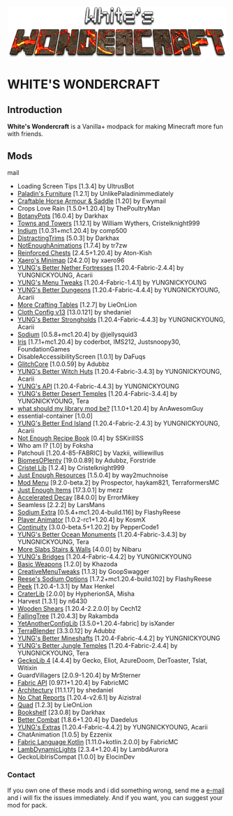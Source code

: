 ![White's Wondercraft](https://github.com/KerimCan05/wondercraft/blob/main/images/main.png?raw=true)

# WHITE'S WONDERCRAFT

## Introduction

**White's Wondercraft** is a Vanilla+ modpack for making Minecraft more fun with friends.

## Mods
mail
- Loading Screen Tips [1.3.4] by UltrusBot
- [Paladin's Furniture](https://www.curseforge.com/minecraft/mc-mods/paladins-furniture) [1.2.1] by UnlikePaladinimmediately
- [Craftable Horse Armour & Saddle](https://www.curseforge.com/minecraft/mc-mods/cha-s) [1.20] by Ewymail
- Crops Love Rain [1.5.0+1.20.4] by ThePoultryMan
- [BotanyPots](https://www.curseforge.com/minecraft/mc-mods/botany-pots) [16.0.4] by Darkhax
- [Towns and Towers](https://modrinth.com/mod/towns-and-towers) [1.12.1] by William Wythers, Cristelknight999
- [Indium](https://modrinth.com/mod/indium) [1.0.31+mc1.20.4] by comp500
- [DistractingTrims](https://www.curseforge.com/minecraft/mc-mods/distracting-trims) [5.0.3] by Darkhax
- [NotEnoughAnimations](https://modrinth.com/mod/not-enough-animations) [1.7.4] by tr7zw
- [Reinforced Chests](https://www.curseforge.com/minecraft/mc-mods/reinforced-chests) [2.4.5+1.20.4] by Aton-Kish
- [Xaero's Minimap](https://www.curseforge.com/minecraft/mc-mods/xaeros-minimap) [24.2.0] by xaero96
- [YUNG's Better Nether Fortresses](https://www.curseforge.com/minecraft/mc-mods/yungs-better-nether-fortresses-fabric) [1.20.4-Fabric-2.4.4] by YUNGNICKYOUNG, Acarii
- [YUNG's Menu Tweaks](https://www.curseforge.com/minecraft/mc-mods/yungs-menu-tweaks-fabric) [1.20.4-Fabric-1.4.1] by YUNGNICKYOUNG
- [YUNG's Better Dungeons](https://www.curseforge.com/minecraft/mc-mods/yungs-better-dungeons-fabric) [1.20.4-Fabric-4.4.4] by YUNGNICKYOUNG, Acarii
- [More Crafting Tables](https://lieonlion.github.io/LieOnLion/) [1.2.7] by LieOnLion
- [Cloth Config v13](https://minecraft.curseforge.com/projects/cloth-config) [13.0.121] by shedaniel
- [YUNG's Better Strongholds](https://www.curseforge.com/minecraft/mc-mods/yungs-better-strongholds-fabric) [1.20.4-Fabric-4.4.3] by YUNGNICKYOUNG, Acarii
- [Sodium](https://github.com/CaffeineMC/sodium-fabric) [0.5.8+mc1.20.4] by @jellysquid3
- [Iris](https://github.com/IrisShaders/Iris) [1.7.1+mc1.20.4] by coderbot, IMS212, Justsnoopy30, FoundationGames
- DisableAccessibilityScreen [1.0.1] by DaFuqs
- [GlitchCore](https://www.curseforge.com/minecraft/mc-mods/glitchcore) [1.0.0.59] by Adubbz
- [YUNG's Better Witch Huts](https://www.curseforge.com/minecraft/mc-mods/yungs-better-witch-huts-fabric) [1.20.4-Fabric-3.4.3] by YUNGNICKYOUNG, Acarii
- [YUNG's API](https://www.curseforge.com/minecraft/mc-mods/yungs-api-fabric) [1.20.4-Fabric-4.4.3] by YUNGNICKYOUNG
- [YUNG's Better Desert Temples](https://www.curseforge.com/minecraft/mc-mods/yungs-better-desert-temples-fabric) [1.20.4-Fabric-3.4.4] by YUNGNICKYOUNG, Tera
- [what should my library mod be?](https://modrinth.com/mod/wsmlmb) [1.1.0+1.20.4] by AnAwesomGuy
- essential-container [1.0.0]
- [YUNG's Better End Island](https://www.curseforge.com/minecraft/mc-mods/yungs-better-end-island-fabric) [1.20.4-Fabric-2.4.3] by YUNGNICKYOUNG, Acarii
- [Not Enough Recipe Book](https://www.curseforge.com/minecraft/mc-mods/notenoughrecipebook) [0.4] by SSKirillSS
- Who am I? [1.0] by Foksha
- Patchouli [1.20.4-85-FABRIC] by Vazkii, williewillus
- [BiomesOPlenty](https://www.curseforge.com/minecraft/mc-mods/biomes-o-plenty) [19.0.0.89] by Adubbz, Forstride
- [Cristel Lib](https://modrinth.com/mod/cristel-lib) [1.2.4] by Cristelknight999
- [Just Enough Resources](https://www.curseforge.com/minecraft/mc-mods/just-enough-resources-jer) [1.5.0.4] by way2muchnoise
- [Mod Menu](https://modrinth.com/mod/modmenu) [9.2.0-beta.2] by Prospector, haykam821, TerraformersMC
- [Just Enough Items](https://www.curseforge.com/minecraft/mc-mods/jei) [17.3.0.1] by mezz
- [Accelerated Decay](https://github.com/errormikey/accelerated-decay) [84.0.0] by ErrorMikey
- Seamless [2.2.2] by LarsMans
- [Sodium Extra](https://modrinth.com/mod/sodium-extra) [0.5.4+mc1.20.4-build.116] by FlashyReese
- [Player Animator](kosmx.dev) [1.0.2-rc1+1.20.4] by KosmX  
- [Continuity](https://modrinth.com/mod/continuity) [3.0.0-beta.5+1.20.2] by PepperCode1
- [YUNG's Better Ocean Monuments](https://www.curseforge.com/minecraft/mc-mods/yungs-better-ocean-monuments-fabric) [1.20.4-Fabric-3.4.3] by YUNGNICKYOUNG, Tera
- [More Slabs Stairs & Walls](https://modrinth.com/mod/more-slabs-stairs-and-walls) [4.0.0] by Nibaru
- [YUNG's Bridges](https://www.curseforge.com/minecraft/mc-mods/yungs-bridges-fabric) [1.20.4-Fabric-4.4.2] by YUNGNICKYOUNG
- [Basic Weapons](https://github.com/Khazoda/basic-weapons) [1.2.0] by Khazoda
- [CreativeMenuTweaks](https://modrinth.com/project/creative-menu-tweaks) [1.1.3] by GoopSwagger
- [Reese's Sodium Options](https://github.com/FlashyReese/reeses-sodium-options) [1.7.2+mc1.20.4-build.102] by FlashyReese
- [Peek](https://www.curseforge.com/minecraft/mc-mods/peek) [1.20.4-1.3.1] by Max Henkel
- [CraterLib](https://modrinth.com/mod/craterlib) [2.0.0] by HypherionSA, Misha
- Harvest [1.3.1] by n6430
- [Wooden Shears](https://github.com/cech12/WoodenShears) [1.20.4-2.2.0.0] by Cech12
- [FallingTree](https://www.curseforge.com/minecraft/mc-mods/falling-tree) [1.20.4.3] by Rakambda
- [YetAnotherConfigLib](https://isxander.dev) [3.5.0+1.20.4-fabric] by isXander
- [TerraBlender](https://www.curseforge.com/minecraft/mc-mods/terrablender) [3.3.0.12] by Adubbz
- [YUNG's Better Mineshafts](https://www.curseforge.com/minecraft/mc-mods/yungs-better-mineshafts-fabric) [1.20.4-Fabric-4.4.2] by YUNGNICKYOUNG
- [YUNG's Better Jungle Temples](https://www.curseforge.com/minecraft/mc-mods/yungs-better-jungle-temples-fabric) [1.20.4-Fabric-2.4.4] by YUNGNICKYOUNG, Tera
- [GeckoLib 4](https://www.curseforge.com/minecraft/mc-mods/geckolib) [4.4.4] by Gecko, Eliot, AzureDoom, DerToaster, Tslat, Witixin
- GuardVillagers [2.0.9-1.20.4] by MrSterner
- [Fabric API](https://fabricmc.net) [0.97.1+1.20.4] by FabricMC
- [Architectury](https://architectury.github.io/architectury-documentations/) [11.1.17] by shedaniel
- [No Chat Reports](https://www.curseforge.com/minecraft/mc-mods/no-chat-reports) [1.20.4-v2.6.1] by Aizistral
- [Quad](https://lieonlion.github.io/LieOnLion/) [1.2.3] by LieOnLion
- [Bookshelf](https://www.curseforge.com/minecraft/mc-mods/bookshelf) [23.0.8] by Darkhax
- [Better Combat](https://github.com/ZsoltMolnarrr/BetterCombat) [1.8.6+1.20.4] by Daedelus
- [YUNG's Extras](https://www.curseforge.com/minecraft/mc-mods/yungs-extras-fabric) [1.20.4-Fabric-4.4.2] by YUNGNICKYOUNG, Acarii
- ChatAnimation [1.0.5] by Ezzenix
- [Fabric Language Kotlin](https://minecraft.curseforge.com/projects/fabric-language-kotlin) [1.11.0+kotlin.2.0.0] by FabricMC
- [LambDynamicLights](https://modrinth.com/mod/lambdynamiclights) [2.3.4+1.20.4] by LambdAurora
- GeckoLibIrisCompat [1.0.0] by ElocinDev

### Contact

If you own one of these mods and i did something wrong, send me a [e-mail](mailto:kerim_can05@proton.me) and i will fix the issues immediately. And if you want, you can suggest your mod for pack.
